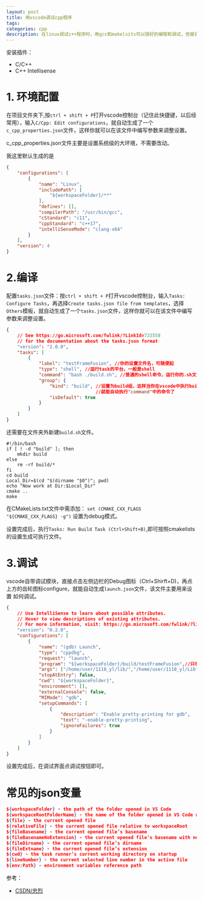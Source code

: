 ```yaml
---
layout: post
title: 用vscode调试cpp程序
tags:
categories: cpp
description: 在linux调试c++程序时，用gcc和makelsits可以很好的编程和调试，但是调试时用gdb却不方便，这时，vscode更加方便高效。
---
```


安装插件：
* C/C++
* C++ Intellisense

# 1. 环境配置

在项目文件夹下,按`ctrl + shift + P`打开vscode控制台（记住此快捷键，以后经常用），输入`C/Cpp: Edit configurations`，就自动生成了一个`c_cpp_properties.json`文件，这样你就可以在该文件中编写参数来调整设置。

c_cpp_properties.json文件主要是设置系统级的大环境，不需要改动。

我这里默认生成的是

```json
{
    "configurations": [
        {
            "name": "Linux",
            "includePath": [
                "${workspaceFolder}/**"
            ],
            "defines": [],
            "compilerPath": "/usr/bin/gcc",
            "cStandard": "c11",
            "cppStandard": "c++17",
            "intelliSenseMode": "clang-x64"
        }
    ],
    "version": 4
}
```

# 2.编译

配置`tasks.json`文件：按`ctrl + shift + P`打开vscode控制台，输入`Tasks: Configure Tasks`，再选择`Create tasks.json file from templates`，选择`Others`模板，就自动生成了一个`tasks.json`文件，这样你就可以在该文件中编写参数来调整设置。

```json
{
    // See https://go.microsoft.com/fwlink/?LinkId=733558
    // for the documentation about the tasks.json format
    "version": "2.0.0",
    "tasks": [
        {
            "label": "testFrameFusion", //你的设置文件名，可随便起
            "type": "shell", //运行task的平台，一般是shell
            "command": "bash ./build.sh", //普通的shell命令，运行你的.sh文件
            "group": {
                "kind": "build", //设置为build组，这样当你在vscode中执行build命令时，
                                 //就能自动执行"command"中的命令了
                "isDefault": true
            }
        }
    ]
}
```

还需要在文件夹外新建`build.sh`文件。

```shell
#!/bin/bash
if [ ! -d "build" ]; then
    mkdir build
else
    rm -rf build/*
fi
cd build
Local_Dir=$(cd "$(dirname "$0")"; pwd)
echo "Now work at Dir:$Local_Dir"
cmake ..
make
```

在CMakeLists.txt文件中需添加：
`set (CMAKE_CXX_FLAGS  "${CMAKE_CXX_FLAGS} -g")`
设置为debug模式。

设置完成后，执行`Tasks: Run Build Task (Ctrl+Shift+B)`,即可按照cmakelists的设置生成可执行文件。

# 3.调试

vscode自带调试模块，直接点击左侧边栏的Debug图标（Ctrl+Shirft+D)，再点上方的齿轮图标configure，就能自动生成`launch.json`文件，该文件主要用来设置 如何调试。

```json
{
    // Use IntelliSense to learn about possible attributes.
    // Hover to view descriptions of existing attributes.
    // For more information, visit: https://go.microsoft.com/fwlink/?linkid=830387
    "version": "0.2.0",
    "configurations": [
        {
            "name": "(gdb) Launch",
            "type": "cppdbg",
            "request": "launch",
            "program": "${workspaceFolder}/build/testFrameFusion",//只改这里
            "args": ["/home/user/1118_yl/lib/","/home/user/1118_yl/Libfile/","1e6","17","6"],//当有输入参数存在时，这里也要修改 
            "stopAtEntry": false,
            "cwd": "${workspaceFolder}",
            "environment": [],
            "externalConsole": false,
            "MIMode": "gdb",
            "setupCommands": [
                {
                    "description": "Enable pretty-printing for gdb",
                    "text": "-enable-pretty-printing",
                    "ignoreFailures": true
                }
            ]
        }
    ]
}
```

设置完成后，在调试界面点调试按钮即可。

# 常见的json变量

```json
${workspaceFolder} - the path of the folder opened in VS Code
${workspaceRootFolderName} - the name of the folder opened in VS Code without any slashes (/)
${file} - the current opened file
${relativeFile} - the current opened file relative to workspaceRoot
${fileBasename} - the current opened file’s basename
${fileBasenameNoExtension} - the current opened file’s basename with no file extension
${fileDirname} - the current opened file’s dirname
${fileExtname} - the current opened file’s extension
${cwd} - the task runner’s current working directory on startup
${lineNumber} - the current selected line number in the active file
${env:Path} - environment variables reference path
```

参考：
* [CSDN/忠烈](https://blog.csdn.net/u010677365/article/details/80703984)